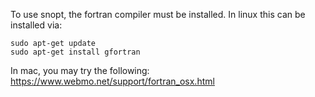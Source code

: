 To use snopt, the fortran compiler must be installed.
In linux this can be installed via:
````
sudo apt-get update
sudo apt-get install gfortran
````

In mac, you may try the following:
https://www.webmo.net/support/fortran_osx.html